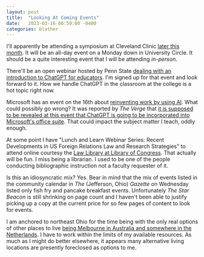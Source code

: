 ```yaml
---
layout: post
title:  "Looking At Coming Events"
date:   2023-03-16 00:59:00 -0400
categories: blather
---
```

I'll apparently be attending a symposium at Cleveland Clinic [later this month](https://www.clevelandclinicmeded.com/live/courses/pten2023/).  It will be an all-day event on a Monday down in University Circle.  It should be a quite interesting event that I will be attending *in-person*.

There'll be an open webinar hosted by Penn State [dealing with an introduction to ChatGPT for educators](https://networks.h-net.org/node/14775/discussions/12565541/h-teach-online-program-introduction-chatgpt).  I'm signed up for that event and look forward to it.  How we handle ChatGPT in the classroom at the college is a hot topic right now.

Microsoft has an event on the 16th about [reinventing work by using AI](https://news.microsoft.com/reinventing-productivity/).  What could possibly go wrong?  It was reported by *The Verge* that [it is supposed to be revealed at this event that ChatGPT is going to be incorporated into Microsoft's office suite](https://www.theverge.com/2023/2/10/23593980/microsoft-bing-chatgpt-ai-teams-outlook-integration).  That could impact the subject matter I teach, oddly enough.

At some point I have "Lunch and Learn Webinar Series: Recent Developments in US Foreign Relations Law and Research Strategies" to attend online courtesy the [Law Library at Library of Congress](https://www.loc.gov/research-centers/law-library-of-congress/researcher-resources/legal-research-institute/united-states-law-webinars/?loclr=bloglaw).  That actually will be fun.  I miss being a librarian.  I used to be one of the people conducting bibliographic instruction not a faculty requester of it.

Is this an idiosyncratic mix?  Yes.  Bear in mind that the mix of events listed in the community calendar in *The* (Jefferson, Ohio) *Gazette*  on Wednesday listed only fish fry and pancake breakfast events.  Unfortunately *The Star Beacon* is still shrinking on page count and I haven't been able to justify picking up a copy at the current price for so few pages of content to look for events.

I am anchored to northeast Ohio for the time being with the only real options of other places to live [being Melbourne in Australia and somewhere in the Netherlands](https://www.ptenresearch.org/for-researchers-and-professionals/projects-and-publications/).  I have to work within the limits of my available resources.  As much as I might do better elsewhere, it appears many alternative living locations are presently foreclosed as options to me.
